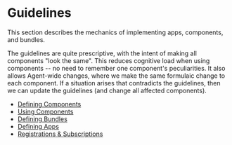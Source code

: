 # Guidelines

This section describes the mechanics of implementing apps, components, and bundles.

The guidelines are quite prescriptive, with the intent of making all components "look the same".
This reduces cognitive load when using components -- no need to remember one component's peculiarities.
It also allows Agent-wide changes, where we make the same formulaic change to each component.
If a situation arises that contradicts the guidelines, then we can update the guidelines (and change all affected components).

* [Defining Components](./defining-components.md)
* [Using Components](./using.md)
* [Defining Bundles](./defining-bundles.md)
* [Defining Apps](./defining-apps.md)
* [Registrations & Subscriptions](./registrations.md)
